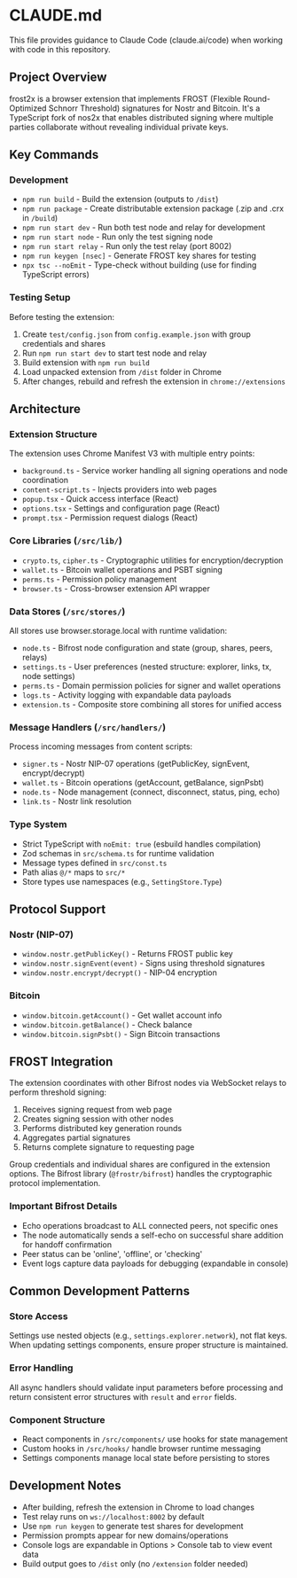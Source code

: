 # CLAUDE.md

This file provides guidance to Claude Code (claude.ai/code) when working with code in this repository.

## Project Overview

frost2x is a browser extension that implements FROST (Flexible Round-Optimized Schnorr Threshold) signatures for Nostr and Bitcoin. It's a TypeScript fork of nos2x that enables distributed signing where multiple parties collaborate without revealing individual private keys.

## Key Commands

### Development
- `npm run build` - Build the extension (outputs to `/dist`)
- `npm run package` - Create distributable extension package (.zip and .crx in `/build`)
- `npm run start dev` - Run both test node and relay for development
- `npm run start node` - Run only the test signing node
- `npm run start relay` - Run only the test relay (port 8002)
- `npm run keygen [nsec]` - Generate FROST key shares for testing
- `npx tsc --noEmit` - Type-check without building (use for finding TypeScript errors)

### Testing Setup
Before testing the extension:
1. Create `test/config.json` from `config.example.json` with group credentials and shares
2. Run `npm run start dev` to start test node and relay
3. Build extension with `npm run build`
4. Load unpacked extension from `/dist` folder in Chrome
5. After changes, rebuild and refresh the extension in `chrome://extensions`

## Architecture

### Extension Structure
The extension uses Chrome Manifest V3 with multiple entry points:
- `background.ts` - Service worker handling all signing operations and node coordination
- `content-script.ts` - Injects providers into web pages
- `popup.tsx` - Quick access interface (React)
- `options.tsx` - Settings and configuration page (React)
- `prompt.tsx` - Permission request dialogs (React)

### Core Libraries (`/src/lib/`)
- `crypto.ts`, `cipher.ts` - Cryptographic utilities for encryption/decryption
- `wallet.ts` - Bitcoin wallet operations and PSBT signing
- `perms.ts` - Permission policy management
- `browser.ts` - Cross-browser extension API wrapper

### Data Stores (`/src/stores/`)
All stores use browser.storage.local with runtime validation:
- `node.ts` - Bifrost node configuration and state (group, shares, peers, relays)
- `settings.ts` - User preferences (nested structure: explorer, links, tx, node settings)
- `perms.ts` - Domain permission policies for signer and wallet operations
- `logs.ts` - Activity logging with expandable data payloads
- `extension.ts` - Composite store combining all stores for unified access

### Message Handlers (`/src/handlers/`)
Process incoming messages from content scripts:
- `signer.ts` - Nostr NIP-07 operations (getPublicKey, signEvent, encrypt/decrypt)
- `wallet.ts` - Bitcoin operations (getAccount, getBalance, signPsbt)
- `node.ts` - Node management (connect, disconnect, status, ping, echo)
- `link.ts` - Nostr link resolution

### Type System
- Strict TypeScript with `noEmit: true` (esbuild handles compilation)
- Zod schemas in `src/schema.ts` for runtime validation
- Message types defined in `src/const.ts`
- Path alias `@/*` maps to `src/*`
- Store types use namespaces (e.g., `SettingStore.Type`)

## Protocol Support

### Nostr (NIP-07)
- `window.nostr.getPublicKey()` - Returns FROST public key
- `window.nostr.signEvent(event)` - Signs using threshold signatures
- `window.nostr.encrypt/decrypt()` - NIP-04 encryption

### Bitcoin
- `window.bitcoin.getAccount()` - Get wallet account info
- `window.bitcoin.getBalance()` - Check balance
- `window.bitcoin.signPsbt()` - Sign Bitcoin transactions

## FROST Integration

The extension coordinates with other Bifrost nodes via WebSocket relays to perform threshold signing:
1. Receives signing request from web page
2. Creates signing session with other nodes
3. Performs distributed key generation rounds
4. Aggregates partial signatures
5. Returns complete signature to requesting page

Group credentials and individual shares are configured in the extension options. The Bifrost library (`@frostr/bifrost`) handles the cryptographic protocol implementation.

### Important Bifrost Details
- Echo operations broadcast to ALL connected peers, not specific ones
- The node automatically sends a self-echo on successful share addition for handoff confirmation
- Peer status can be 'online', 'offline', or 'checking'
- Event logs capture data payloads for debugging (expandable in console)

## Common Development Patterns

### Store Access
Settings use nested objects (e.g., `settings.explorer.network`), not flat keys. When updating settings components, ensure proper structure is maintained.

### Error Handling
All async handlers should validate input parameters before processing and return consistent error structures with `result` and `error` fields.

### Component Structure
- React components in `/src/components/` use hooks for state management
- Custom hooks in `/src/hooks/` handle browser runtime messaging
- Settings components manage local state before persisting to stores

## Development Notes

- After building, refresh the extension in Chrome to load changes
- Test relay runs on `ws://localhost:8002` by default
- Use `npm run keygen` to generate test shares for development
- Permission prompts appear for new domains/operations
- Console logs are expandable in Options > Console tab to view event data
- Build output goes to `/dist` only (no `/extension` folder needed)